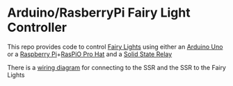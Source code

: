 # Arduino/RasberryPi Fairy Light Controller

This repo provides code to control [Fairy Lights](https://www.amazon.co.uk/SurLight-Lighting-Waterproof-Christmas-Valentines/dp/B01LYK0R26/ref=sr_1_7?ie=UTF8&qid=1502833482&sr=8-7&keywords=outdoor%2Blights%2B304&th=1) using either an [Arduino Uno](http://www.arduino.org/products/boards/arduino-uno) or a [Raspberry Pi](https://www.raspberrypi.org/products/raspberry-pi-3-model-b/)+[RasPiO Pro Hat](http://rasp.io/prohat/) and a [Solid State Relay](http://www.ebay.co.uk/itm/2CH-AC-LED-Light-Dimmer-Module-V2-Controller-Board-ARDUINO-RASPBERRY-Smart-Home-/122470064819)

There is a [wiring diagram](http://www.electronicnuts.com/2ch-ac-led-light-dimmer-module-controller-board-arduino-raspberry-smart-home) for connecting to the SSR and the SSR to the Fairy Lights
